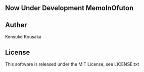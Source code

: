**Now Under Development**
MemoInOfuton
------------

Auther
---
Kensuke Kousaka

License
---
This software is released under the MIT License, see LICENSE.txt
